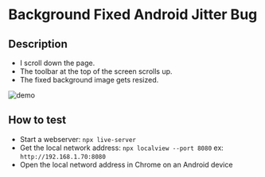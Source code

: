 # Background Fixed Android Jitter Bug

## Description

- I scroll down the page.
- The toolbar at the top of the screen scrolls up.
- The fixed background image gets resized.

![demo](./demo.gif)

## How to test

- Start a webserver: `npx live-server`
- Get the local network address: `npx localview --port 8080` ex: `http://192.168.1.70:8080`
- Open the local netword address in Chrome on an Android device
